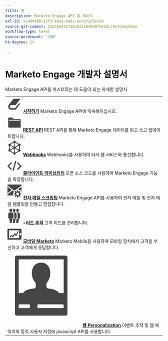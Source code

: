 ```yaml
---
title: 홈
description: Marketo Engage API 홈 페이지
exl-id: a249945b-12f3-4b41-badc-ee7a72d5e7eb
source-git-commit: 522554332718c823c049d9fe52dcc827d3ec0ace
workflow-type: tm+mt
source-wordcount: '130'
ht-degree: 2%

---
```


# Marketo Engage 개발자 설명서

Marketo Engage API를 마스터하는 데 도움이 되는 자세한 설명서

<table>
<tbody>
<tr>
<td><a href="getting-started.md"><img src="assets/Smock_Book_18_N.svg" width="50" alt="시작하기"></a><a href="getting-started.md"><strong>시작하기</strong></a> Marketo Engage API에 익숙해지십시오.</td>
</tr>
<tr>
<td><a href="https://developer.adobe.com/marketo-apis/"><img src="assets/Smock_AppleFiles_18_N.svg" width="50" alt="REST API"></a><a href="https://developer.adobe.com/marketo-apis/"><strong>REST API</strong></a> REST API를 통해 Marketo Engage 데이터를 읽고 쓰고 업데이트합니다.</td>
</tr>
<tr>
<td><a href="webhooks/webhooks.md"><img src="assets/Smock_SocialNetwork_18_N.svg" width="50" alt="웹훅"></a><a href="webhooks/webhooks.md"><strong>Webhooks</strong></a> Webhooks를 사용하여 타사 웹 서비스와 통신합니다.</td>
</tr>
<tr>
<td><a href="https://github.com/Marketo/Community-Supported-Client-Libraries"><img src="assets/Smock_Code_18_N.svg" width="50" alt="클라이언트 라이브러리"></a><a href="https://github.com/Marketo/Community-Supported-Client-Libraries"><strong>클라이언트 라이브러리</strong></a> 오픈 소스 코드를 사용하여 Marketo Engage 기능을 확장합니다.</td>
</tr>
<tr>
<td><a href="email-scripting.md"><img src="assets/Smock_EmailGear_18_N.svg" width="50" alt="이메일 스크립팅"></a><a href="email-scripting.md"><strong>전자 메일 스크립팅</strong></a> Marketo Engage API를 사용하여 전자 메일 및 전자 메일 템플릿을 만들고 편집합니다.</td>
</tr>
<tr>
<td><a href="javascript-api/lead-tracking.md"><img src="assets/Smock_PeopleGroup_18_N.svg" width="50" alt="잠재 고객 추적"></a>&gt;<a href="javascript-api/lead-tracking.md"><strong>리드 추적</strong></a> 고객 리드를 관리합니다.</td>
</tr>
<tr>
<td><a href="mobile/mobile.md"><img src="assets/Smock_MobileServices_18_N.svg" width="50" alt="모바일 Marketo"></a><a href="mobile/mobile.md"><strong>모바일 Marketo</strong></a> Marketo Mobile을 사용하여 모바일 장치에서 고객을 수신하고 고객에게 응답합니다.</td>
</tr>
<tr>
<td><a href="javascript-api/web-personalization.md"><img src="assets/Smock_PersonalizationField_18_N.svg" alt="웹 Personalization"></a><a href="javascript-api/web-personalization.md"><strong>웹 Personalization</strong></a> 이벤트 추적 및 웹 페이지의 동적 사용자 지정에 javascript API를 사용합니다.</td>
</tr>
</tbody>
</table>
